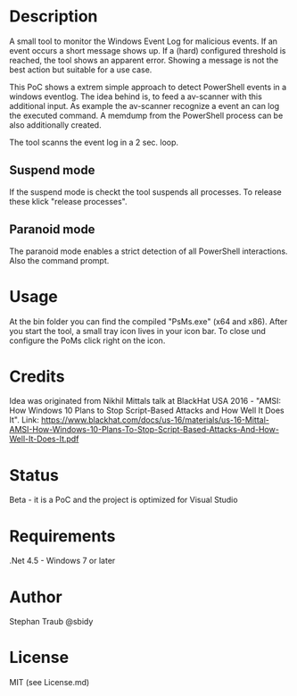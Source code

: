 # Description
A small tool to monitor the Windows Event Log for malicious events. If an event occurs a short message shows up. If a (hard) configured threshold is reached, the tool shows an apparent error. Showing a message is not the best action but suitable for a use case.

This PoC shows a extrem simple approach to detect PowerShell events in a windows eventlog. The idea behind is, to feed a av-scanner with this additional input.
As example the av-scanner recognize a event an can log the executed command. A memdump from the PowerShell process can be also additionally created.

The tool scanns the event log in a 2 sec. loop.

## Suspend mode
If the suspend mode is checkt the tool suspends all processes. To release these klick "release processes".

## Paranoid mode
The paranoid mode enables a strict detection of all PowerShell interactions. Also the command prompt.

# Usage
At the bin folder you can find the compiled "PsMs.exe" (x64 and x86).
After you start the tool, a small tray icon lives in your icon bar. To close und configure the PoMs click right on the icon.

# Credits
Idea was originated from Nikhil Mittals talk at BlackHat USA 2016 - "AMSI: How Windows 10 Plans to Stop Script-Based Attacks and
How Well It Does It".
Link: https://www.blackhat.com/docs/us-16/materials/us-16-Mittal-AMSI-How-Windows-10-Plans-To-Stop-Script-Based-Attacks-And-How-Well-It-Does-It.pdf

# Status
Beta - it is a PoC and the project is optimized for Visual Studio

# Requirements
.Net 4.5 - Windows 7 or later

# Author
Stephan Traub @sbidy

# License
MIT (see License.md)
